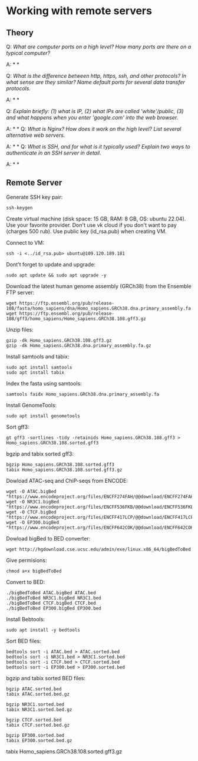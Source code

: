 # Working with remote servers

## Theory

Q: *What are computer ports on a high level? How many ports are there on a typical computer?*

A: * *

Q: *What is the difference between http, https, ssh, and other protocols? In what sense are they similar? Name default ports for several data transfer protocols.*

A: * *

Q: *Explain briefly: (1) what is IP, (2) what IPs are called 'white'/public, (3) and what happens when you enter 'google.com' into the web browser.*

A: * *
Q: *What is Nginx? How does it work on the high level? List several alternative web servers.*

A: * *
Q: *What is SSH, and for what is it typically used? Explain two ways to authenticate in an SSH server in detail.*

A: * *

## Remote Server

Generate SSH key pair:
```
ssh-keygen
```
Create virtual machine (disk space: 15 GB, RAM: 8 GB, OS: ubuntu 22.04). Use your favorite provider. Don't use vk cloud if you don't want to pay (charges 500 rub). Use public key (id_rsa.pub) when creating VM.

Connect to VM:
```
ssh -i <../id_rsa.pub> ubuntu@109.120.189.181
```
Dont't forget to update and upgrade:
```
sudo apt update && sudo apt upgrade -y
```
Download the latest human genome assembly (GRCh38) from the Ensemble FTP server:
```
wget https://ftp.ensembl.org/pub/release-108/fasta/homo_sapiens/dna/Homo_sapiens.GRCh38.dna.primary_assembly.fa.gz
wget https://ftp.ensembl.org/pub/release-108/gff3/homo_sapiens/Homo_sapiens.GRCh38.108.gff3.gz
```
Unzip files:
```
gzip -dk Homo_sapiens.GRCh38.108.gff3.gz
gzip -dk Homo_sapiens.GRCh38.dna.primary_assembly.fa.gz
```
Install samtools and tabix:
```
sudo apt install samtools
sudo apt install tabix
```
Index the fasta using samtools:
```
samtools faidx Homo_sapiens.GRCh38.dna.primary_assembly.fa
```
Install GenomeTools:
```
sudo apt install genometools
```
Sort gff3:
```
gt gff3 -sortlines -tidy -retainids Homo_sapiens.GRCh38.108.gff3 > Homo_sapiens.GRCh38.108.sorted.gff3
```
bgzip and tabix sorted gff3:
```
bgzip Homo_sapiens.GRCh38.108.sorted.gff3
tabix Homo_sapiens.GRCh38.108.sorted.gff3.gz
```
Dowload ATAC-seq and ChiP-seqs from ENCODE:
```
wget -O ATAC.bigBed "https://www.encodeproject.org/files/ENCFF274FAH/@@download/ENCFF274FAH.bigBed"
wget -O NR3C1.bigBed "https://www.encodeproject.org/files/ENCFF536FKB/@@download/ENCFF536FKB.bigBed"
wget -O CTCF.bigBed "https://www.encodeproject.org/files/ENCFF417LCP/@@download/ENCFF417LCP.bigBed"
wget -O EP300.bigBed "https://www.encodeproject.org/files/ENCFF642COK/@@download/ENCFF642COK.bigBed"
```
Dowload bigBed to BED converter:
```
wget http://hgdownload.cse.ucsc.edu/admin/exe/linux.x86_64/bigBedToBed
```
Give permisions:
```
chmod a+x bigBedToBed
```
Convert to BED:
```
./bigBedToBed ATAC.bigBed ATAC.bed
./bigBedToBed NR3C1.bigBed NR3C1.bed
./bigBedToBed CTCF.bigBed CTCF.bed
./bigBedToBed EP300.bigBed EP300.bed
```
Install Bebtools:
```
sudo apt install -y bedtools
```
Sort BED files:
```
bedtools sort -i ATAC.bed > ATAC.sorted.bed
bedtools sort -i NR3C1.bed > NR3C1.sorted.bed
bedtools sort -i CTCF.bed > CTCF.sorted.bed
bedtools sort -i EP300.bed > EP300.sorted.bed
```
bgzip and tabix sorted BED files:
```
bgzip ATAC.sorted.bed
tabix ATAC.sorted.bed.gz

bgzip NR3C1.sorted.bed
tabix NR3C1.sorted.bed.gz

bgzip CTCF.sorted.bed
tabix CTCF.sorted.bed.gz

bgzip EP300.sorted.bed
tabix EP300.sorted.bed.gz
```

tabix Homo_sapiens.GRCh38.108.sorted.gff3.gz
